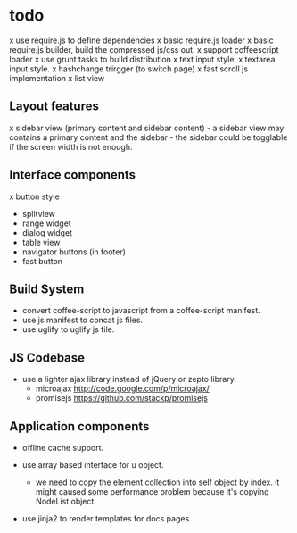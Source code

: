 todo
======
x use require.js to define dependencies
    x basic require.js loader
    x basic require.js builder, build the compressed js/css out.
    x support coffeescript loader
x use grunt tasks to build distribution
x text input style.
x textarea input style.
x hashchange trirgger (to switch page)
x fast scroll js implementation
x list view

## Layout features

x sidebar view (primary content and sidebar content)
    - a sidebar view may contains a primary content and the sidebar
    - the sidebar could be togglable if the screen width is not enough.

## Interface components

x button style
- splitview 
- range widget
- dialog widget
- table view
- navigator buttons (in footer)
- fast button

## Build System

- convert coffee-script to javascript from a coffee-script manifest.
- use js manifest to concat js files.
- use uglify to uglify js file.


## JS Codebase

- use a lighter ajax library instead of jQuery or zepto library.
	- microajax <http://code.google.com/p/microajax/>
	- promisejs https://github.com/stackp/promisejs


## Application components

- offline cache support.
- use array based interface for u object.
    - we need to copy the element collection into self object by index. 
      it might caused some performance problem because it's copying NodeList object.


- use jinja2 to render templates for docs pages.
